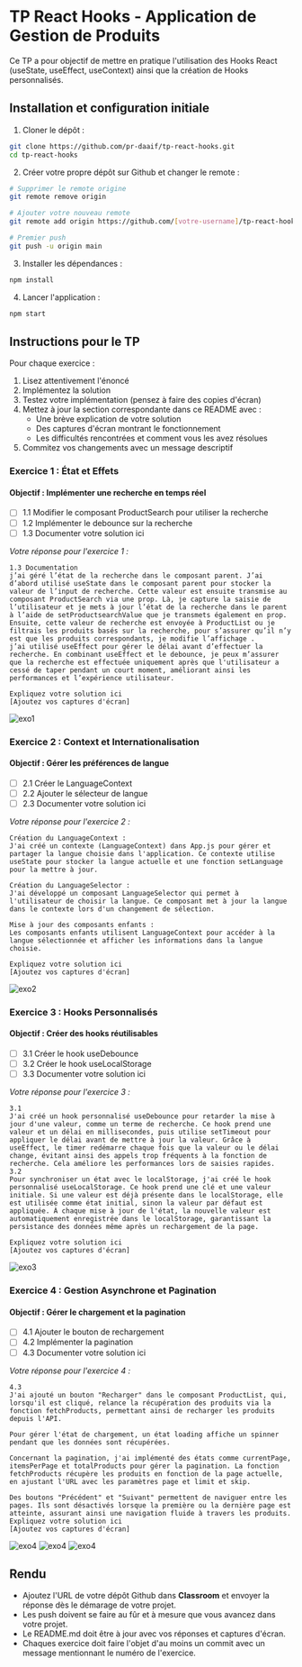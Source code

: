 # TP React Hooks - Application de Gestion de Produits

Ce TP a pour objectif de mettre en pratique l'utilisation des Hooks React (useState, useEffect, useContext) ainsi que la création de Hooks personnalisés.

## Installation et configuration initiale

1. Cloner le dépôt :
```bash
git clone https://github.com/pr-daaif/tp-react-hooks.git
cd tp-react-hooks
```

2. Créer votre propre dépôt sur Github et changer le remote :
```bash
# Supprimer le remote origine
git remote remove origin

# Ajouter votre nouveau remote
git remote add origin https://github.com/[votre-username]/tp-react-hooks.git

# Premier push
git push -u origin main
```

3. Installer les dépendances :
```bash
npm install
```

4. Lancer l'application :
```bash
npm start
```

## Instructions pour le TP

Pour chaque exercice :
1. Lisez attentivement l'énoncé
2. Implémentez la solution
3. Testez votre implémentation (pensez à faire des copies d'écran)
4. Mettez à jour la section correspondante dans ce README avec :
   - Une brève explication de votre solution
   - Des captures d'écran montrant le fonctionnement
   - Les difficultés rencontrées et comment vous les avez résolues
5. Commitez vos changements avec un message descriptif

### Exercice 1 : État et Effets 
#### Objectif : Implémenter une recherche en temps réel

- [ ] 1.1 Modifier le composant ProductSearch pour utiliser la recherche
- [ ] 1.2 Implémenter le debounce sur la recherche
- [ ] 1.3 Documenter votre solution ici

_Votre réponse pour l'exercice 1 :_
```
1.3 Documentation
j’ai géré l’état de la recherche dans le composant parent. J’ai d’abord utilisé useState dans le composant parent pour stocker la valeur de l’input de recherche. Cette valeur est ensuite transmise au composant ProductSearch via une prop. Là, je capture la saisie de l’utilisateur et je mets à jour l’état de la recherche dans le parent à l’aide de setProductsearchValue que je transmets également en prop. Ensuite, cette valeur de recherche est envoyée à ProductList ou je filtrais les produits basés sur la recherche, pour s’assurer qu’il n’y est que les produits correspondants, je modifie l’affichage .
j’ai utilisé useEffect pour gérer le délai avant d’effectuer la recherche. En combinant useEffect et le debounce, je peux m’assurer que la recherche est effectuée uniquement après que l'utilisateur a cessé de taper pendant un court moment, améliorant ainsi les performances et l’expérience utilisateur.

Expliquez votre solution ici
[Ajoutez vos captures d'écran]
```
![exo1](src/images/exoOneReact.PNG)

### Exercice 2 : Context et Internationalisation
#### Objectif : Gérer les préférences de langue

- [ ] 2.1 Créer le LanguageContext
- [ ] 2.2 Ajouter le sélecteur de langue
- [ ] 2.3 Documenter votre solution ici

_Votre réponse pour l'exercice 2 :_
```
Création du LanguageContext :
J'ai créé un contexte (LanguageContext) dans App.js pour gérer et partager la langue choisie dans l'application. Ce contexte utilise useState pour stocker la langue actuelle et une fonction setLanguage pour la mettre à jour.

Création du LanguageSelector :
J'ai développé un composant LanguageSelector qui permet à l'utilisateur de choisir la langue. Ce composant met à jour la langue dans le contexte lors d'un changement de sélection.

Mise à jour des composants enfants :
Les composants enfants utilisent LanguageContext pour accéder à la langue sélectionnée et afficher les informations dans la langue choisie.

Expliquez votre solution ici
[Ajoutez vos captures d'écran]
```
![exo2](src/images/exo2.png)

### Exercice 3 : Hooks Personnalisés
#### Objectif : Créer des hooks réutilisables

- [ ] 3.1 Créer le hook useDebounce
- [ ] 3.2 Créer le hook useLocalStorage
- [ ] 3.3 Documenter votre solution ici

_Votre réponse pour l'exercice 3 :_
```
3.1
J'ai créé un hook personnalisé useDebounce pour retarder la mise à jour d'une valeur, comme un terme de recherche. Ce hook prend une valeur et un délai en millisecondes, puis utilise setTimeout pour appliquer le délai avant de mettre à jour la valeur. Grâce à useEffect, le timer redémarre chaque fois que la valeur ou le délai change, évitant ainsi des appels trop fréquents à la fonction de recherche. Cela améliore les performances lors de saisies rapides.
3.2
Pour synchroniser un état avec le localStorage, j'ai créé le hook personnalisé useLocalStorage. Ce hook prend une clé et une valeur initiale. Si une valeur est déjà présente dans le localStorage, elle est utilisée comme état initial, sinon la valeur par défaut est appliquée. À chaque mise à jour de l'état, la nouvelle valeur est automatiquement enregistrée dans le localStorage, garantissant la persistance des données même après un rechargement de la page.

Expliquez votre solution ici
[Ajoutez vos captures d'écran]
```
![exo3](src/images/exo3.PNG)

### Exercice 4 : Gestion Asynchrone et Pagination
#### Objectif : Gérer le chargement et la pagination

- [ ] 4.1 Ajouter le bouton de rechargement
- [ ] 4.2 Implémenter la pagination
- [ ] 4.3 Documenter votre solution ici

_Votre réponse pour l'exercice 4 :_
```
4.3
J'ai ajouté un bouton "Recharger" dans le composant ProductList, qui, lorsqu'il est cliqué, relance la récupération des produits via la fonction fetchProducts, permettant ainsi de recharger les produits depuis l'API.

Pour gérer l'état de chargement, un état loading affiche un spinner pendant que les données sont récupérées.

Concernant la pagination, j'ai implémenté des états comme currentPage, itemsPerPage et totalProducts pour gérer la pagination. La fonction fetchProducts récupère les produits en fonction de la page actuelle, en ajustant l'URL avec les paramètres page et limit et skip.

Des boutons "Précédent" et "Suivant" permettent de naviguer entre les pages. Ils sont désactivés lorsque la première ou la dernière page est atteinte, assurant ainsi une navigation fluide à travers les produits.
Expliquez votre solution ici
[Ajoutez vos captures d'écran]
```
![exo4](src/images/4.1.PNG)
![exo4](src/images/4.2.PNG)
![exo4](src/images/4.2.2.PNG)


## Rendu

- Ajoutez l'URL de votre dépôt Github dans  **Classroom** et envoyer la réponse dès le démarage de votre projet.
- Les push doivent se faire au fûr et à mesure que vous avancez dans votre projet.
- Le README.md doit être à jour avec vos réponses et captures d'écran. 
- Chaques exercice doit faire l'objet d'au moins un commit avec un message mentionnant le numéro de l'exercice.